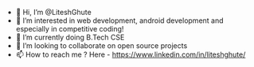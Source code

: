 - 👋 Hi, I’m @LiteshGhute
- 👀 I’m interested in web development, android development and especially in competitive coding!
- 🌱 I’m currently doing B.Tech CSE
- 💞️ I’m looking to collaborate on open source projects
- 📫 How to reach me ? Here - https://www.linkedin.com/in/liteshghute/

<!---
LiteshGhute/LiteshGhute is a ✨ special ✨ repository because its `README.md` (this file) appears on your GitHub profile.
You can click the Preview link to take a look at your changes.
--->

